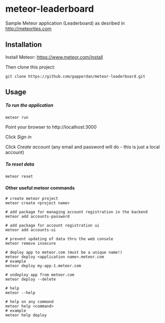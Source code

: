# meteor-leaderboard
Sample Meteor application (Leaderboard) as desribed in http://meteortips.com

## Installation
Install Meteor: https://www.meteor.com/install

Then clone this project:
```
git clone https://github.com/gapperdan/meteor-leaderboard.git
```


## Usage
##### To run the application
```
meteor run
```
Point your browser to http://localhost:3000

Click *Sign in*

Click *Create account* (any email and password will do - this is just a local account)

##### To reset data
```
meteor reset
```

#### Other useful meteor commands
```
# create meteor project
meteor create <project name>

# add package for managing account registration in the backend
meteor add accounts-password

# add package for account registration ui
meteor add accounts-ui

# prevent updating of data thru the web console
meteor remove insecure

# deploy app to meteor.com (must be a unique name!)
meteor deploy <application name>.meteor.com
# example
meteor deploy my-app-1.meteor.com

# undeploy app from meteor.com
meteor deploy --delete

# help
meteor --help

# help on any command
meteor help <command>
# example
meteor help deploy
```
